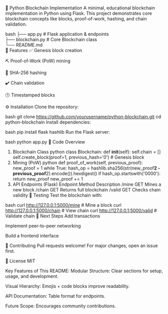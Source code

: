 🔗 Python Blockchain Implementation
A minimal, educational blockchain implementation in Python using Flask. This project demonstrates core blockchain concepts like blocks, proof-of-work, hashing, and chain validation.

bash
├── app.py               # Flask application & endpoints  
├── blockchain.py        # Core Blockchain class  
└── README.md  
🚀 Features
✅ Genesis block creation

⛏️ Proof-of-Work (PoW) mining

🔗 SHA-256 hashing

✔️ Chain validation

🕒 Timestamped blocks

⚙️ Installation
Clone the repository:

bash
git clone https://github.com/yourusername/python-blockchain.git
cd python-blockchain
Install dependencies:

bash
pip install flask hashlib
Run the Flask server:

bash
python app.py
📜 Code Overview
1. Blockchain Class
python
class Blockchain:
    def __init__(self):
        self.chain = []
        self.create_block(proof=1, previous_hash='0')  # Genesis block
2. Mining (PoW)
python
def proof_of_work(self, previous_proof):
    new_proof = 1
    while True:
        hash_op = hashlib.sha256(str(new_proof**2 - previous_proof**2).encode()).hexdigest()
        if hash_op.startswith('0000'):
            return new_proof
        new_proof += 1
3. API Endpoints (Flask)
Endpoint	Method	Description
/mine	GET	Mines a new block
/chain	GET	Returns full blockchain
/valid	GET	Checks chain validity
🧪 Testing
Test the blockchain with:

bash
curl http://127.0.0.1:5000/mine   # Mine a block
curl http://127.0.0.1:5000/chain  # View chain
curl http://127.0.0.1:5000/valid  # Validate chain
📌 Next Steps
Add transactions

Implement peer-to-peer networking

Build a frontend interface

🤝 Contributing
Pull requests welcome! For major changes, open an issue first.

📄 License
MIT

Key Features of This README:
Modular Structure: Clear sections for setup, usage, and development.

Visual Hierarchy: Emojis + code blocks improve readability.

API Documentation: Table format for endpoints.

Future Scope: Encourages community contributions.

